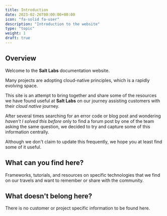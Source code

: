 ```yaml
---
title: Introduction
date: 2023-02-26T00:00:00+00:00
icon: "fa-solid fa-user"
description: "Introduction to the website"
type: "topic"
weight: 1
draft: true
---
```


## Overview

Welcome to the __Salt Labs__ documentation website.

Many projects are adopting cloud-native principles, which is a rapidly evolving space.

This site is an attempt to bring together and share some of the resources we have found useful at __Salt Labs__ on our journey assisting customers with their _cloud native_ journey.

After several times searching for an error code or blog post and wondering _haven't I solved this before_ only to find a forum post by one of the team asking the same question, we decided to try and capture some of this information centrally.

Although we don't claim to update this frequently, we hope you at least find some of it useful.

## What can you find here?

Frameworks, tutorials, and resources on specific technologies that we find on our travels and want to remember or share with the community.

## What doesn't belong here?

There is no customer or project specific information to be found here.
